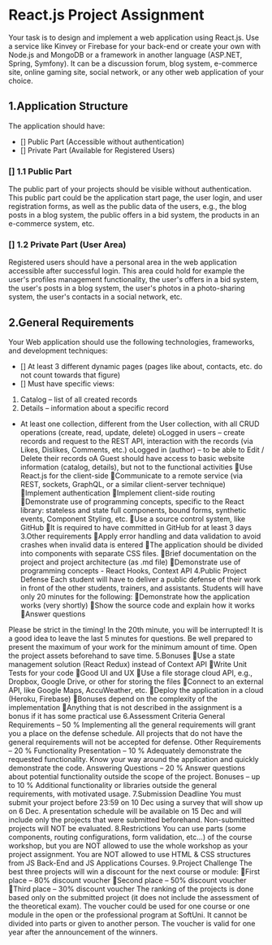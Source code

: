 # React.js Project Assignment
Your task is to design and implement a web application using React.js. Use a service like Kinvey or Firebase for your back-end or create your own with Node.js and MongoDB or a framework in another language (ASP.NET, Spring, Symfony). It can be a discussion forum, blog system, e-commerce site, online gaming site, social network, or any other web application of your choice. 

## 1.Application Structure
The application should have:
- [] Public Part (Accessible without authentication) 
- [] Private Part (Available for Registered Users)

### [] 1.1 Public Part
The public part of your projects should be visible without authentication. This public part could be the application start page, the user login, and user registration forms, as well as the public data of the users, e.g., the blog posts in a blog system, the public offers in a bid system, the products in an e-commerce system, etc.

### [] 1.2 Private Part (User Area)
Registered users should have a personal area in the web application accessible after successful login. This area could hold for example the user's profiles management functionality, the user's offers in a bid system, the user's posts in a blog system, the user's photos in a photo-sharing system, the user's contacts in a social network, etc.

## 2.General Requirements
Your Web application should use the following technologies, frameworks, and development techniques:
- [] At least 3 different dynamic pages (pages like about, contacts, etc. do not count towards that figure)
- [] Must have specific views:
1. Catalog – list of all created records
2. Details – information about a specific record
- At least one collection, different from the User collection, with all CRUD operations (create, read, update, delete)
oLogged in users – create records and request to the REST API, interaction with the records (via Likes, Dislikes, Comments, etc.)
oLogged in (author) – to be able to Edit / Delete their records
oA Guest should have access to basic website information (catalog, details), but not to the functional activities
Use React.js for the client-side
Communicate to a remote service (via REST, sockets, GraphQL, or a similar client-server technique)
Implement authentication
Implement client-side routing
Demonstrate use of programming concepts, specific to the React library: stateless and state full components, bound forms, synthetic events, Component Styling, etc.
Use a source control system, like GitHub
It is required to have committed in GitHub for at least 3 days
3.Other requirements
Apply error handling and data validation to avoid crashes when invalid data is entered
The application should be divided into components with separate CSS files.
Brief documentation on the project and project architecture (as .md file)
Demonstrate use of programming concepts - React Hooks, Context API
4.Public Project Defense
Each student will have to deliver a public defense of their work in front of the other students, trainers, and assistants. Students will have only 20 minutes for the following:
Demonstrate how the application works (very shortly)
Show the source code and explain how it works
Answer questions

Please be strict in the timing! In the 20th minute, you will be interrupted! It is a good idea to leave the last 5 minutes for questions.
Be well prepared to present the maximum of your work for the minimum amount of time. Open the project assets beforehand to save time.
5.Bonuses
Use a state management solution (React Redux) instead of Context API
Write Unit Tests for your code
Good UI and UX
Use a file storage cloud API, e.g., Dropbox, Google Drive, or other for storing the files
Connect to an external API, like Google Maps, AccuWeather, etc.
Deploy the application in a cloud (Heroku, Firebase)
Bonuses depend on the complexity of the implementation
Anything that is not described in the assignment is a bonus if it has some practical use
6.Assessment Criteria
General Requirements – 50 %
Implementing all the general requirements will grant you a place on the defense schedule. All projects that do not have the general requirements will not be accepted for defense.
Other Requirements – 20 % 
Functionality Presentation – 10 %
Adequately demonstrate the requested functionality. Know your way around the application and quickly demonstrate the code.
Answering Questions – 20 %
Answer questions about potential functionality outside the scope of the project.
Bonuses – up to 10 %
Additional functionality or libraries outside the general requirements, with motivated usage.
7.Submission Deadline
You must submit your project before 23:59 on 10 Dec using a survey that will show up on 6 Dec. A presentation schedule will be available on 15 Dec and will include only the projects that were submitted beforehand. Non-submitted projects will NOT be evaluated.
8.Restrictions
You can use parts (some components, routing configurations, form validation, etc...) of the course workshop, but you are NOT allowed to use the whole workshop as your project assignment. You are NOT allowed to use HTML & CSS structures from JS Back-End and JS Applications Courses.
9.Project Challenge
The best three projects will win a discount for the next course or module:
First place – 80% discount voucher
Second place – 50% discount voucher
Third place – 30% discount voucher
The ranking of the projects is done based only on the submitted project (it does not include the assessment of the theoretical exam). The voucher could be used for one course or one module in the open or the professional program at SoftUni. It cannot be divided into parts or given to another person. The voucher is valid for one year after the announcement of the winners.